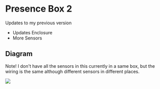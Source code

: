 # Presence Box 2

Updates to my previous version

* Updates Enclosure
* More Sensors


## Diagram

Note! I don't have all the sensors in this currently in a same box, but the wiring is the same although different sensors in different places.

![](Presence_Box_-_Diagram.png)

